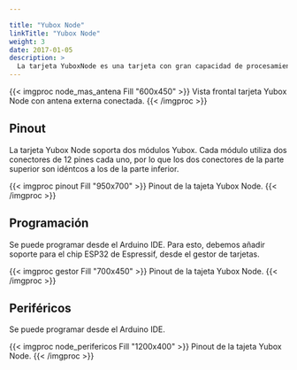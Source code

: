 ```yaml
---

title: "Yubox Node"
linkTitle: "Yubox Node"
weight: 3
date: 2017-01-05
description: >
  La tarjeta YuboxNode es una tarjeta con gran capacidad de procesamiento, compacta, diseñada para la industria y eficiente en consumo de energía. Ideal para proyectos IoT de propósito general.
---
```


{{< imgproc node_mas_antena Fill "600x450" >}}
Vista frontal tarjeta Yubox Node con antena externa conectada.
{{< /imgproc >}}

## Pinout

La tarjeta Yubox Node soporta dos módulos Yubox. Cada módulo utiliza dos conectores de 12 pines cada uno, por lo que los dos conectores de la parte superior son idéntcos a los de la parte inferior.

{{< imgproc pinout Fill "950x700" >}}
Pinout de la tajeta Yubox Node.
{{< /imgproc >}}

## Programación

Se puede programar desde el Arduino IDE. Para esto, debemos añadir soporte para el chip ESP32 de Espressif, desde el gestor de tarjetas.

{{< imgproc gestor Fill "700x450" >}}
Pinout de la tajeta Yubox Node.
{{< /imgproc >}}

## Periféricos

Se puede programar desde el Arduino IDE.

{{< imgproc node_perifericos Fill "1200x400" >}}
Pinout de la tajeta Yubox Node.
{{< /imgproc >}}
